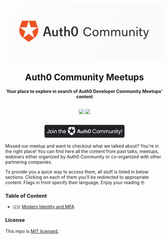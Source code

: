 <div align="center">
<br>
<img src="/Assets/Auth0_Community_Banner.png"
/>
<br/>
<h1>Auth0 Community Meetups</h1>
<strong>Your place to explore in search of Auth0 Developer Community Meetups' content</strong>
</div>
<br/>
<p align="center">
<img src="https://img.shields.io/badge/community-driven-brightgreen.svg"/>
<img src="https://img.shields.io/badge/License-MIT-green.svg"/>
</p>
<div align="center">
<br>
<a href="https://community.auth0.com/">
<img src="/Assets/join_auth0_community_badge.png"/>
</a>
</div>

Missed our meetup and want to checkout what we talked about? You're in the right place! You can find here all the content from past talks, meetups, webinars either organized by Auth0 Community or co-organized with other partnering companies.

To provide you a quick way to access them, all stuff is listed in below sections. Clicking on each of them you'll be redirected to appropriate content. Flags in front specify their language. Enjoy your reading 🤓

### Table of Content

* 🇺🇸 [Modern Identity and MFA](https://github.com/auth0-community/meetups/tree/master/modern-identity-and-mfa) <br>

### License

This repo is [MIT licensed.](https://github.com/auth0-community/meetups/blob/master/LICENSE)
